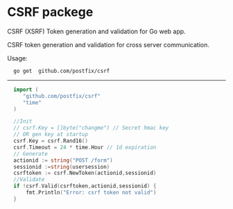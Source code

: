 CSRF packege
====

CSRF (XSRF) Token generation and validation for Go web app.

CSRF token generation and validation for cross server communication.

Usage:
``` 
  go get  github.com/postfix/csrf
```  
---

```go
  import (
     "github.com/postfix/csrf"
     "time"   
  )

  //Init
  // csrf.Key = []byte("changme") // Secret hmac key
  // OR gen key at startup
  csrf.Key = csrf.Rand16()
  csrf.Timeout = 24 * time.Hour // 1d expiration
  // Generate
  actionid := string("POST /form")
  sessionid :=string(usersession)
  csrftoken := csrf.NewToken(actionid,sessionid)
  //Validate
  if !csrf.Valid(csrftoken,actionid,sessionid) {
      fmt.Println("Error: csrf token not valid")
  }
```
